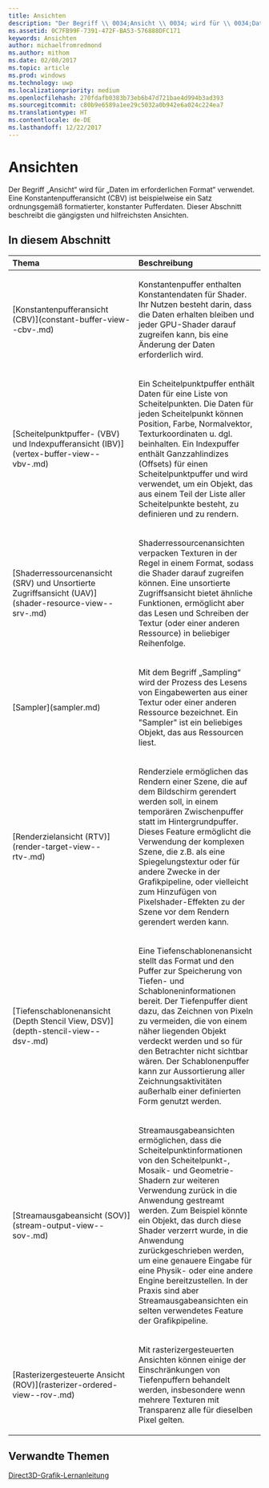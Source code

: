```yaml
---
title: Ansichten
description: "Der Begriff \\ 0034;Ansicht \\ 0034; wird für \\ 0034;Daten im erforderlichen Format \\ 0034; verwendet. Eine Konstantenpufferansicht (CBV) ist beispielweise ein Satz ordnungsgemäß formatierter, konstanter Pufferdaten. Dieser Abschnitt beschreibt die gängigsten und hilfreichsten Ansichten."
ms.assetid: 0C7FB99F-7391-472F-BA53-576888DFC171
keywords: Ansichten
author: michaelfromredmond
ms.author: mithom
ms.date: 02/08/2017
ms.topic: article
ms.prod: windows
ms.technology: uwp
ms.localizationpriority: medium
ms.openlocfilehash: 270fdafb0383b73eb6b47d721bae4d994b3ad393
ms.sourcegitcommit: c80b9e6589a1ee29c5032a0b942e6a024c224ea7
ms.translationtype: HT
ms.contentlocale: de-DE
ms.lasthandoff: 12/22/2017
---
```

# <a name="views"></a>Ansichten


Der Begriff „Ansicht“ wird für „Daten im erforderlichen Format“ verwendet. Eine Konstantenpufferansicht (CBV) ist beispielweise ein Satz ordnungsgemäß formatierter, konstanter Pufferdaten. Dieser Abschnitt beschreibt die gängigsten und hilfreichsten Ansichten.

## <a name="span-idin-this-sectionspanin-this-section"></a><span id="in-this-section"></span>In diesem Abschnitt


<table>
<colgroup>
<col width="50%" />
<col width="50%" />
</colgroup>
<thead>
<tr class="header">
<th align="left">Thema</th>
<th align="left">Beschreibung</th>
</tr>
</thead>
<tbody>
<tr class="odd">
<td align="left"><p>[Konstantenpufferansicht (CBV)](constant-buffer-view--cbv-.md)</p></td>
<td align="left"><p>Konstantenpuffer enthalten Konstantendaten für Shader. Ihr Nutzen besteht darin, dass die Daten erhalten bleiben und jeder GPU-Shader darauf zugreifen kann, bis eine Änderung der Daten erforderlich wird.</p></td>
</tr>
<tr class="even">
<td align="left"><p>[Scheitelpunktpuffer- (VBV) und Indexpufferansicht (IBV)](vertex-buffer-view--vbv-.md)</p></td>
<td align="left"><p>Ein Scheitelpunktpuffer enthält Daten für eine Liste von Scheitelpunkten. Die Daten für jeden Scheitelpunkt können Position, Farbe, Normalvektor, Texturkoordinaten u. dgl. beinhalten. Ein Indexpuffer enthält Ganzzahlindizes (Offsets) für einen Scheitelpunktpuffer und wird verwendet, um ein Objekt, das aus einem Teil der Liste aller Scheitelpunkte besteht, zu definieren und zu rendern.</p></td>
</tr>
<tr class="odd">
<td align="left"><p>[Shaderressourcenansicht (SRV) und Unsortierte Zugriffsansicht (UAV)](shader-resource-view--srv-.md)</p></td>
<td align="left"><p>Shaderressourcenansichten verpacken Texturen in der Regel in einem Format, sodass die Shader darauf zugreifen können. Eine unsortierte Zugriffsansicht bietet ähnliche Funktionen, ermöglicht aber das Lesen und Schreiben der Textur (oder einer anderen Ressource) in beliebiger Reihenfolge.</p></td>
</tr>
<tr class="even">
<td align="left"><p>[Sampler](sampler.md)</p></td>
<td align="left"><p>Mit dem Begriff „Sampling“ wird der Prozess des Lesens von Eingabewerten aus einer Textur oder einer anderen Ressource bezeichnet. Ein &quot;Sampler&quot; ist ein beliebiges Objekt, das aus Ressourcen liest.</p></td>
</tr>
<tr class="odd">
<td align="left"><p>[Renderzielansicht (RTV)](render-target-view--rtv-.md)</p></td>
<td align="left"><p>Renderziele ermöglichen das Rendern einer Szene, die auf dem Bildschirm gerendert werden soll, in einem temporären Zwischenpuffer statt im Hintergrundpuffer. Dieses Feature ermöglicht die Verwendung der komplexen Szene, die z.B. als eine Spiegelungstextur oder für andere Zwecke in der Grafikpipeline, oder vielleicht zum Hinzufügen von Pixelshader-Effekten zu der Szene vor dem Rendern gerendert werden kann.</p></td>
</tr>
<tr class="even">
<td align="left"><p>[Tiefenschablonenansicht (Depth Stencil View, DSV)](depth-stencil-view--dsv-.md)</p></td>
<td align="left"><p>Eine Tiefenschablonenansicht stellt das Format und den Puffer zur Speicherung von Tiefen- und Schabloneninformationen bereit. Der Tiefenpuffer dient dazu, das Zeichnen von Pixeln zu vermeiden, die von einem näher liegenden Objekt verdeckt werden und so für den Betrachter nicht sichtbar wären. Der Schablonenpuffer kann zur Aussortierung aller Zeichnungsaktivitäten außerhalb einer definierten Form genutzt werden.</p></td>
</tr>
<tr class="odd">
<td align="left"><p>[Streamausgabeansicht (SOV)](stream-output-view--sov-.md)</p></td>
<td align="left"><p>Streamausgabeansichten ermöglichen, dass die Scheitelpunktinformationen von den Scheitelpunkt-, Mosaik- und Geometrie-Shadern zur weiteren Verwendung zurück in die Anwendung gestreamt werden. Zum Beispiel könnte ein Objekt, das durch diese Shader verzerrt wurde, in die Anwendung zurückgeschrieben werden, um eine genauere Eingabe für eine Physik- oder eine andere Engine bereitzustellen. In der Praxis sind aber Streamausgabeansichten ein selten verwendetes Feature der Grafikpipeline.</p></td>
</tr>
<tr class="even">
<td align="left"><p>[Rasterizergesteuerte Ansicht (ROV)](rasterizer-ordered-view--rov-.md)</p></td>
<td align="left"><p>Mit rasterizergesteuerten Ansichten können einige der Einschränkungen von Tiefenpuffern behandelt werden, insbesondere wenn mehrere Texturen mit Transparenz alle für dieselben Pixel gelten.</p></td>
</tr>
</tbody>
</table>

 

## <a name="span-idrelated-topicsspanrelated-topics"></a><span id="related-topics"></span>Verwandte Themen


[Direct3D-Grafik-Lernanleitung](index.md)

 

 




